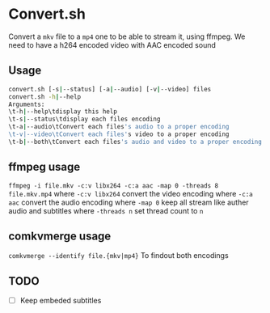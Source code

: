 # Convert.sh

Convert a `mkv` file to a `mp4` one to be able to stream it, using ffmpeg.
We need to have a h264 encoded video with AAC encoded sound

## Usage
```bash
convert.sh [-s|--status] [-a|--audio] [-v|--video] files
convert.sh -h|--help
Arguments:
\t-h|--help\tdisplay this help
\t-s|--status\tdisplay each files encoding
\t-a|--audio\tConvert each files's audio to a proper encoding
\t-v|--video\tConvert each files's video to a proper encoding
\t-b|--both\tConvert each files's audio and video to a proper encoding
```

## ffmpeg usage
`ffmpeg -i file.mkv -c:v libx264 -c:a aac -map 0 -threads 8 file.mkv.mp4`
where `-c:v libx264` convert the video encoding
where `-c:a aac` convert the audio encoding
where `-map 0` keep all stream like auther audio and subtitles
where `-threads n` set thread count to `n`

## comkvmerge usage
`comkvmerge --identify file.{mkv|mp4}`
To findout both encodings

## TODO
 - [ ] Keep embeded subtitles
